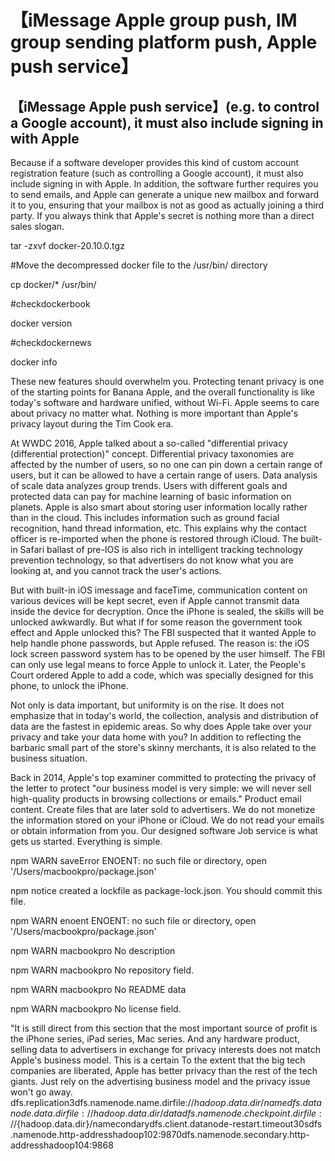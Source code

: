 # 【iMessage Apple group push, IM group sending platform push, Apple push service】

## 【iMessage Apple push service】(e.g. to control a Google account), it must also include signing in with Apple

Because if a software developer provides this kind of custom account registration feature (such as controlling a Google account), it must also include signing in with Apple. In addition, the software further requires you to send emails, and Apple can generate a unique new mailbox and forward it to you, ensuring that your mailbox is not as good as actually joining a third party. If you always think that Apple's secret is nothing more than a direct sales slogan.

tar -zxvf docker-20.10.0.tgz



#Move the decompressed docker file to the /usr/bin/ directory

cp docker/* /usr/bin/



#checkdockerbook

docker version



#checkdockernews

docker info

These new features should overwhelm you. Protecting tenant privacy is one of the starting points for Banana Apple, and the overall functionality is like today's software and hardware unified, without Wi-Fi. Apple seems to care about privacy no matter what. Nothing is more important than Apple's privacy layout during the Tim Cook era.



At WWDC 2016, Apple talked about a so-called "differential privacy (differential protection)" concept. Differential privacy taxonomies are affected by the number of users, so no one can pin down a certain range of users, but it can be allowed to have a certain range of users. Data analysis of scale data analyzes group trends. Users with different goals and protected data can pay for machine learning of basic information on planets. Apple is also smart about storing user information locally rather than in the cloud. This includes information such as ground facial recognition, hand thread information, etc. This explains why the contact officer is re-imported when the phone is restored through iCloud. The built-in Safari ballast of pre-IOS is also rich in intelligent tracking technology prevention technology, so that advertisers do not know what you are looking at, and you cannot track the user's actions.



But with built-in iOS imessage and faceTime, communication content on various devices will be kept secret, even if Apple cannot transmit data inside the device for decryption. Once the iPhone is sealed, the skills will be unlocked awkwardly. But what if for some reason the government took effect and Apple unlocked this? The FBI suspected that it wanted Apple to help handle phone passwords, but Apple refused. The reason is: the iOS lock screen password system has to be opened by the user himself. The FBI can only use legal means to force Apple to unlock it. Later, the People's Court ordered Apple to add a code, which was specially designed for this phone, to unlock the iPhone.



Not only is data important, but uniformity is on the rise. It does not emphasize that in today's world, the collection, analysis and distribution of data are the fastest in epidemic areas. So why does Apple take over your privacy and take your data home with you? In addition to reflecting the barbaric small part of the store's skinny merchants, it is also related to the business situation.


Back in 2014, Apple's top examiner committed to protecting the privacy of the letter to protect "our business model is very simple: we will never sell high-quality products in browsing collections or emails." Product email content. Create files that are later sold to advertisers. We do not monetize the information stored on your iPhone or iCloud. We do not read your emails or obtain information from you. Our designed software Job service is what gets us started. Everything is simple.

npm WARN saveError ENOENT: no such file or directory, open '/Users/macbookpro/package.json'

npm notice created a lockfile as package-lock.json. You should commit this file.

npm WARN enoent ENOENT: no such file or directory, open '/Users/macbookpro/package.json'

npm WARN macbookpro No description

npm WARN macbookpro No repository field.

npm WARN macbookpro No README data

npm WARN macbookpro No license field.

"It is still direct from this section that the most important source of profit is the iPhone series, iPad series, Mac series. And any hardware product, selling data to advertisers in exchange for privacy interests does not match Apple's business model. This is a certain To the extent that the big tech companies are liberated, Apple has better privacy than the rest of the tech giants. Just rely on the advertising business model and the privacy issue won't go away. dfs.replication3dfs.namenode.name.dirfile://${hadoop.data .dir}/namedfs.datanode.data.dirfile://{hadoop.data.dir}/datadfs.namenode.checkpoint.dirfile://${hadoop.data.dir}/namecondarydfs.client.datanode-restart.timeout30sdfs .namenode.http-addresshadoop102:9870dfs.namenode.secondary.http-addresshadoop104:9868